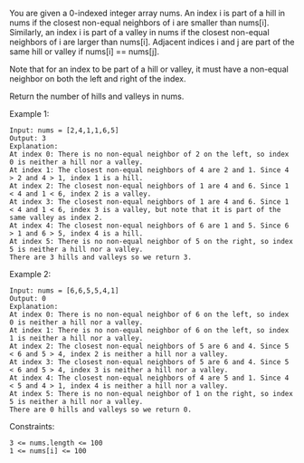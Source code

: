 You are given a 0-indexed integer array nums. An index i is part of a hill in nums if the closest non-equal neighbors of i are smaller than nums[i]. Similarly, an index i is part of a valley in nums if the closest non-equal neighbors of i are larger than nums[i]. Adjacent indices i and j are part of the same hill or valley if nums[i] == nums[j].

Note that for an index to be part of a hill or valley, it must have a non-equal neighbor on both the left and right of the index.

Return the number of hills and valleys in nums.

Example 1:

    Input: nums = [2,4,1,1,6,5]
    Output: 3
    Explanation:
    At index 0: There is no non-equal neighbor of 2 on the left, so index 0 is neither a hill nor a valley.
    At index 1: The closest non-equal neighbors of 4 are 2 and 1. Since 4 > 2 and 4 > 1, index 1 is a hill.
    At index 2: The closest non-equal neighbors of 1 are 4 and 6. Since 1 < 4 and 1 < 6, index 2 is a valley.
    At index 3: The closest non-equal neighbors of 1 are 4 and 6. Since 1 < 4 and 1 < 6, index 3 is a valley, but note that it is part of the same valley as index 2.
    At index 4: The closest non-equal neighbors of 6 are 1 and 5. Since 6 > 1 and 6 > 5, index 4 is a hill.
    At index 5: There is no non-equal neighbor of 5 on the right, so index 5 is neither a hill nor a valley.
    There are 3 hills and valleys so we return 3.

Example 2:

    Input: nums = [6,6,5,5,4,1]
    Output: 0
    Explanation:
    At index 0: There is no non-equal neighbor of 6 on the left, so index 0 is neither a hill nor a valley.
    At index 1: There is no non-equal neighbor of 6 on the left, so index 1 is neither a hill nor a valley.
    At index 2: The closest non-equal neighbors of 5 are 6 and 4. Since 5 < 6 and 5 > 4, index 2 is neither a hill nor a valley.
    At index 3: The closest non-equal neighbors of 5 are 6 and 4. Since 5 < 6 and 5 > 4, index 3 is neither a hill nor a valley.
    At index 4: The closest non-equal neighbors of 4 are 5 and 1. Since 4 < 5 and 4 > 1, index 4 is neither a hill nor a valley.
    At index 5: There is no non-equal neighbor of 1 on the right, so index 5 is neither a hill nor a valley.
    There are 0 hills and valleys so we return 0.

Constraints:

    3 <= nums.length <= 100
    1 <= nums[i] <= 100
